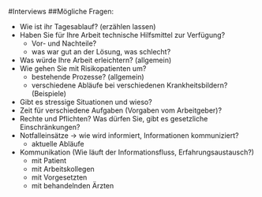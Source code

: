 #Interviews
##Mögliche Fragen:
- Wie ist ihr Tagesablauf? (erzählen lassen)
- Haben Sie für Ihre Arbeit technische Hilfsmittel zur Verfügung?
	* Vor- und Nachteile?
	* was war gut an der Lösung, was schlecht?
- Was würde Ihre Arbeit erleichtern? (allgemein)
- Wie gehen Sie mit Risikopatienten um? 
	* bestehende Prozesse? (allgemein)
	* verschiedene Abläufe bei verschiedenen Krankheitsbildern? (Beispiele)
- Gibt es stressige Situationen und wieso?
- Zeit für verschiedene Aufgaben (Vorgaben vom Arbeitgeber)?
- Rechte und Pflichten? Was dürfen Sie, gibt es gesetzliche Einschränkungen?
- Notfalleinsätze -> wie wird informiert, Informationen kommuniziert?
	* aktuelle Abläufe
- Kommunikation (Wie läuft der Informationsfluss, Erfahrungsaustausch?)
	* mit Patient
	* mit Arbeitskollegen
	* mit Vorgesetzten
	* mit behandelnden Ärzten
	 